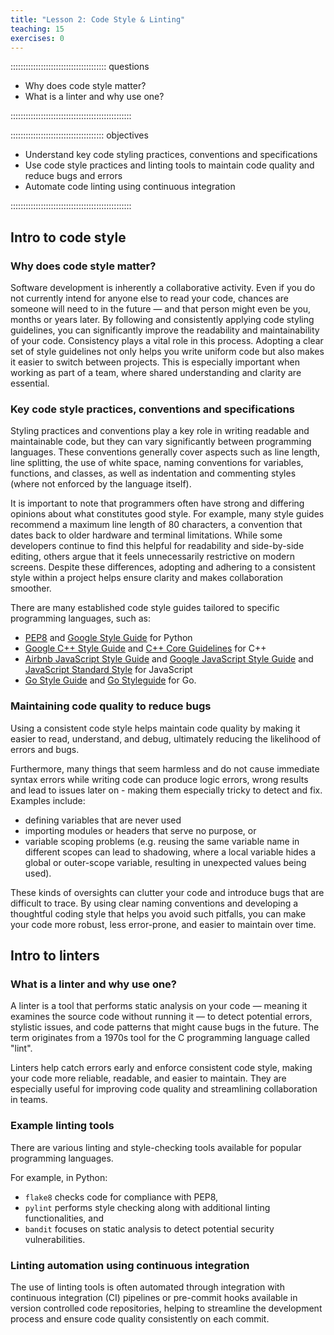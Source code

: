 ```yaml
---
title: "Lesson 2: Code Style & Linting"
teaching: 15
exercises: 0
---
```


:::::::::::::::::::::::::::::::::::::: questions 

- Why does code style matter?
- What is a linter and why use one?

::::::::::::::::::::::::::::::::::::::::::::::::

::::::::::::::::::::::::::::::::::::: objectives

- Understand key code styling practices, conventions and specifications
- Use code style practices and linting tools to maintain code quality and reduce bugs and errors
- Automate code linting using continuous integration 

::::::::::::::::::::::::::::::::::::::::::::::::

## Intro to code style

### Why does code style matter?

Software development is inherently a collaborative activity. Even if you do not currently intend for anyone else to read your code, chances are someone will need to in the future — and that person might even be you, months or years later. By following and consistently applying code styling guidelines, you can significantly improve the readability and maintainability of your code. Consistency plays a vital role in this process. Adopting a clear set of style guidelines not only helps you write uniform code but also makes it easier to switch between projects. This is especially important when working as part of a team, where shared understanding and clarity are essential.

### Key code style practices, conventions and specifications

Styling practices and conventions play a key role in writing readable and maintainable code, but they can vary significantly between programming languages. These conventions generally cover aspects such as line length, line splitting, the use of white space, naming conventions for variables, functions, and classes, as well as indentation and commenting styles (where not enforced by the language itself).

It is important to note that programmers often have strong and differing opinions about what constitutes good style. For example, many style guides recommend a maximum line length of 80 characters, a convention that dates back to older hardware and terminal limitations. While some developers continue to find this helpful for readability and side-by-side editing, others argue that it feels unnecessarily restrictive on modern screens. Despite these differences, adopting and adhering to a consistent style within a project helps ensure clarity and makes collaboration smoother.

There are many established code style guides tailored to specific programming languages, such as:

- [PEP8](https://peps.python.org/pep-0008/) and [Google Style Guide](https://google.github.io/styleguide/pyguide.html) for Python
- [Google C++ Style Guide](https://google.github.io/styleguide/cppguide.html) and [C++ Core Guidelines](https://github.com/isocpp/CppCoreGuidelines) for C++
- [Airbnb JavaScript Style Guide](https://airbnb.io/javascript/) and [Google JavaScript Style Guide](https://google.github.io/styleguide/jsguide.html) and [JavaScript Standard Style](https://standardjs.com/) for JavaScript
- [Go Style Guide](https://google.github.io/styleguide/go/) and [Go Styleguide](https://github.com/bahlo/go-styleguide) for Go.

### Maintaining code quality to reduce bugs

Using a consistent code style helps maintain code quality by making it easier to read, understand, and debug, ultimately reducing the likelihood of errors and bugs.

Furthermore, many things that seem harmless and do not cause immediate syntax errors while writing code can produce logic errors, wrong results and lead to issues later on - making them especially tricky to detect and fix. Examples include:

- defining variables that are never used
- importing modules or headers that serve no purpose, or
- variable scoping problems (e.g. reusing the same variable name in different scopes can lead to shadowing, where a local variable hides a global or outer-scope variable, resulting in unexpected values being used).

These kinds of oversights can clutter your code and introduce bugs that are difficult to trace. By using clear naming conventions and developing a thoughtful coding style that helps you avoid such pitfalls, you can make your code more robust, less error-prone, and easier to maintain over time. 


## Intro to linters

### What is a linter and why use one?

A linter is a tool that performs static analysis on your code — meaning it examines the source code without running it — to detect potential errors, stylistic issues, and code patterns that might cause bugs in the future. The term originates from a 1970s tool for the C programming language called "lint".

Linters help catch errors early and enforce consistent code style, making your code more reliable, readable, and easier to maintain. They are especially useful for improving code quality and streamlining collaboration in teams.

### Example linting tools 

There are various linting and style-checking tools available for popular programming languages. 

For example, in Python:

- `flake8` checks code for compliance with PEP8,
- `pylint` performs style checking along with additional linting functionalities, and
- `bandit` focuses on static analysis to detect potential security vulnerabilities.

### Linting automation using continuous integration

The use of linting tools is often automated through integration with continuous integration (CI) pipelines or pre-commit hooks available in version controlled code repositories, helping to streamline the development process and ensure code quality consistently on each commit.
